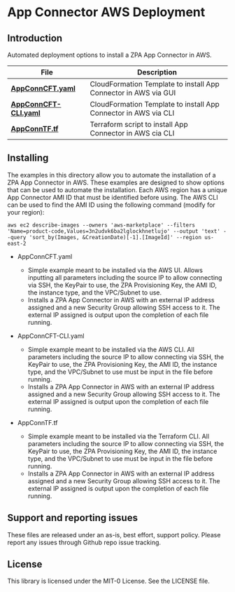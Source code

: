 # App Connector AWS Deployment

## Introduction

Automated deployment options to install a ZPA App Connector in AWS.

File | Description
------------ | -------------
[**AppConnCFT.yaml**](https://github.com/zscaler-bd-sa/AWS/blob/main/Zscaler/App-Connector-AWS/AppConnCFT.yaml) | CloudFormation Template to install App Connector in AWS via GUI
[**AppConnCFT-CLI.yaml**](https://github.com/zscaler-bd-sa/AWS/blob/main/Zscaler/App-Connector-AWS/AppConnCFT-CLI.yaml) | CloudFormation Template to install App Connector in AWS via CLI
[**AppConnTF.tf**](https://github.com/zscaler-bd-sa/AWS/blob/main/Zscaler/App-Connector-AWS/AppConnTF.tf) | Terraform script to install App Connector in AWS cia CLI

## Installing

The examples in this directory allow you to automate the installation of a ZPA App Connector in AWS. These examples are designed to show options that can be used to automate the installation. Each AWS region has a unique App Connector AMI ID that must be identified before using. The AWS CLI can be used to find the AMI ID using the following command (modify for your region):

`aws ec2 describe-images --owners 'aws-marketplace' --filters 'Name=product-code,Values=3n2udvk6ba2lglockhnetlujo' --output 'text' --query 'sort_by(Images, &CreationDate)[-1].[ImageId]' --region us-east-2`

* AppConnCFT.yaml
  - Simple example meant to be installed via the AWS UI. Allows inputting all parameters including the source IP to allow connecting via SSH, the KeyPair to use, the ZPA Provisioning Key, the AMI ID, the instance type, and the VPC/Subnet to use.
  - Installs a ZPA App Connector in AWS with an external IP address assigned and a new Security Group allowing SSH access to it. The external IP assigned is output upon the completion of each file running.

* AppConnCFT-CLI.yaml
  - Simple example meant to be installed via the AWS CLI. All parameters including the source IP to allow connecting via SSH, the KeyPair to use, the ZPA Provisioning Key, the AMI ID, the instance type, and the VPC/Subnet to use must be input in the file before running.
  - Installs a ZPA App Connector in AWS with an external IP address assigned and a new Security Group allowing SSH access to it. The external IP assigned is output upon the completion of each file running.

* AppConnTF.tf
  - Simple example meant to be installed via the Terraform CLI. All parameters including the source IP to allow connecting via SSH, the KeyPair to use, the ZPA Provisioning Key, the AMI ID, the instance type, and the VPC/Subnet to use must be input in the file before running.
  - Installs a ZPA App Connector in AWS with an external IP address assigned and a new Security Group allowing SSH access to it. The external IP assigned is output upon the completion of each file running.

## Support and reporting issues

These files are released under an as-is, best effort, support policy. Please report any issues through Github repo issue tracking.

## License

This library is licensed under the MIT-0 License. See the LICENSE file.
